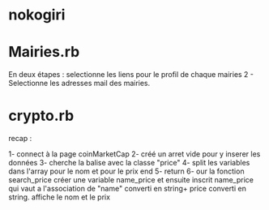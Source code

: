 # nokogiri

# Mairies.rb 

En deux étapes : selectionne les liens pour le profil de chaque mairies
2 - Selectionne les adresses mail des mairies.


# crypto.rb

recap : 

1- connect à la page coinMarketCap
2- créé un arret vide pour y inserer les données
3- cherche la balise avec la classe "price"
4- split les variables dans l'array pour le nom et pour le prix
  end
5- return
6- our la fonction search_price créer une variable name_price et ensuite inscrit name_price qui vaut a l'association de "name" converti en string+ price converti en string. affiche le nom et le prix



